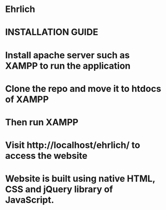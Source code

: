 # Ehrlich

# INSTALLATION GUIDE
# Install apache server such as XAMPP to run the application
# Clone the repo and move it to htdocs of XAMPP
# Then run XAMPP
# Visit http://localhost/ehrlich/ to access the website

# Website is built using native HTML, CSS and jQuery library of JavaScript.
